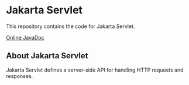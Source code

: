 # Jakarta Servlet

This repository contains the code for Jakarta Servlet.

[Online JavaDoc](https://javadoc.io/doc/jakarta.servlet/jakarta.servlet-api/)

About Jakarta Servlet
---------------------
Jakarta Servlet defines a server-side API for handling HTTP requests and responses.

